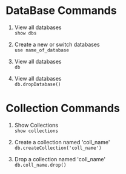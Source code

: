 # DataBase Commands
1. View all databases  
`show dbs`

1. Create a new or switch databases   
`use name_of_database`

1. View all databases  
`db`

1. View all databases  
`db.dropDatabase()`


# Collection Commands
1. Show Collections  
`show collections`

1. Create a collection named 'coll_name'   
`db.createCollection('coll_name')`

1. Drop a collection named 'coll_name'  
`db.coll_name.drop()`

